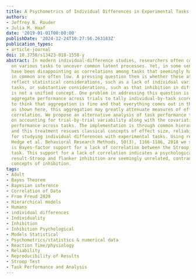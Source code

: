 ```yaml
---
title: A Psychometrics of Individual Differences in Experimental Tasks
authors:
- Jeffrey N. Rouder
- Julia M. Haaf
date: '2019-01-01T00:00:00'
publishDate: '2024-12-24T10:27:56.263183Z'
publication_types:
- article-journal
doi: 10.3758/s13423-018-1558-y
abstract: In modern individual-difference studies, researchers often correlate performance
  on various tasks to uncover common latent processes. Yet, in some sense, the results
  have been disappointing as correlations among tasks that seemingly have processes
  in common are often low. A pressing question then is whether these attenuated correlations
  reflect statistical considerations, such as a lack of individual variability on
  tasks, or substantive considerations, such as that inhibition in different tasks
  is not a unified concept. One problem in addressing this question is that researchers
  aggregate performance across trials to tally individual-by-task scores. It is tempting
  to think that aggregation is fine and that everything comes out in the wash. But
  as shown here, this aggregation may greatly attenuate measures of effect size and
  correlation. We propose an alternative analysis of task performance that is based
  on accounting for trial-by-trial variability along with the covariation of individuals'
  performance across tasks. The implementation is through common hierarchical models,
  and this treatment rescues classical concepts of effect size, reliability, and correlation
  for studying individual differences with experimental tasks. Using recent data from
  Hedge et al. Behavioral Research Methods, 50(3), 1166-1186, 2018 we show that there
  is Bayes-factor support for a lack of correlation between the Stroop and flanker
  task. This support for a lack of correlation indicates a psychologically relevant
  result-Stroop and flanker inhibition are seemingly unrelated, contradicting unified
  concepts of inhibition.
tags:
- Adult
- Bayes Theorem
- Bayesian inference
- Correlation of Data
- From Freud 2020
- Hierarchical models
- Humans
- individual differences
- Individuality
- Inhibition
- Inhibition Psychological
- Models Statistical
- Psychometrics/statistics & numerical data
- Reaction Time/physiology
- Reliability
- Reproducibility of Results
- Stroop Test
- Task Performance and Analysis
---
```

